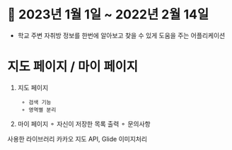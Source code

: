 # 📆 2023년 1월 1일 ~ 2022년 2월 14일

- 학교 주변 자취방 정보를 한번에 알아보고 찾을 수 있게 도움을 주는 어플리케이션

# 지도 페이지 / 마이 페이지 

1. 지도 페이지

        ⚬ 검색 기능
        ⚬ 영역별 분리

2. 마이 페이지 
  ⚬ 자신이 저장한 목록 출력
  ⚬ 문의사항
  
사용한 라이브러리 
  카카오 지도 API, Glide 이미지처리
 
